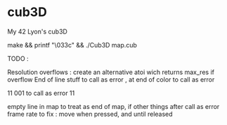 # cub3D
My 42 Lyon's cub3D

make && printf "\033c" && ./Cub3D map.cub

TODO :

Resolution overflows : create an alternative atoi wich returns max_res if overflow
End of line stuff to call as error
, at end of color to call as error

11
001 to call as error
11

empty line in map to treat as end of map, if other things after call as error
frame rate to fix : move when pressed, and until released